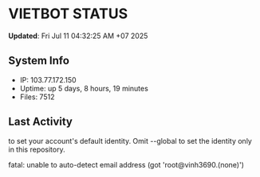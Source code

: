 # VIETBOT STATUS
**Updated**: Fri Jul 11 04:32:25 AM +07 2025

## System Info
- IP: 103.77.172.150
- Uptime: up 5 days, 8 hours, 19 minutes
- Files: 7512

## Last Activity

to set your account's default identity.
Omit --global to set the identity only in this repository.

fatal: unable to auto-detect email address (got 'root@vinh3690.(none)')
